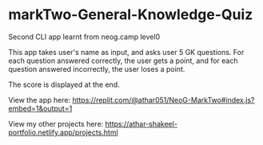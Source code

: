 # markTwo-General-Knowledge-Quiz
Second CLI app learnt from neog.camp level0 

This app takes user's name as input, and asks user 5 GK questions. For each question answered correctly, the user gets a point, and for each question answered incorrectly, 
the user loses a point. 

The score is displayed at the end. 

View the app here: https://replit.com/@athar051/NeoG-MarkTwo#index.js?embed=1&output=1

View my other projects here: https://athar-shakeel-portfolio.netlify.app/projects.html
